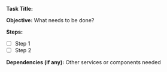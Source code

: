 **Task Title:**

**Objective:**
What needs to be done?

**Steps:**
- [ ] Step 1
- [ ] Step 2

**Dependencies (if any):**
Other services or components needed
